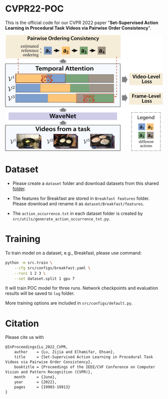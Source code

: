 # CVPR22-POC
This is the official code for our CVPR 2022 paper "**Set-Supervised Action Learning in Procedural Task Videos via Pairwise Order Consistency**".

![schematic](schematic.png)


# Dataset

- Please create a `dataset` folder and download datasets from this shared [folder](https://drive.google.com/drive/folders/1iutcvduxaPINL-liOR_QsxbtgwE-zMXV?usp=sharing).

- The features for Breakfast are stored in `Breakfast features` folder. Please download and rename it as `dataset/Breakfast/features`.

- The `action_occurrence.txt` in each dataset folder is created by `src/utils/generate_action_occurrence_txt.py`.


# Training
To train model on a dataset, e.g., Breakfast, please use command:
```bash
python -m src.train \
    --cfg src/configs/breakfast.yaml \
    --runs 1 2 3 \
    --set dataset.split 1 gpu 7
```

It will train POC model for three runs. Network checkpoints and evaluation results will be saved to `log` folder.

More training options are included in `src/configs/default.py`.

# Citation
Please cite us with
```
@InProceedings{Lu_2022_CVPR,
    author    = {Lu, Zijia and Elhamifar, Ehsan},
    title     = {Set-Supervised Action Learning in Procedural Task Videos via Pairwise Order Consistency},
    booktitle = {Proceedings of the IEEE/CVF Conference on Computer Vision and Pattern Recognition (CVPR)},
    month     = {June},
    year      = {2022},
    pages     = {19903-19913}
}
```

